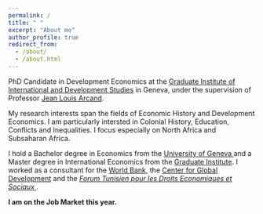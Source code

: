 ```yaml
---
permalink: /
title: " "
excerpt: "About me"
author_profile: true
redirect_from: 
  - /about/
  - /about.html
---
```

PhD Candidate in Development Economics at the <a href="https://www.graduateinstitute.ch"> Graduate Institute of International and Development Studies</a> in Geneva, under the supervision of Professor <a href="https://www.graduateinstitute.ch/arcand"> Jean Louis Arcand</a>. 

My research interests span the fields of Economic History and Development Economics. I am particularly intersted in Colonial History, Education, Conflicts and Inequalities. I focus especially on North Africa and Subsaharan Africa.

I hold a Bachelor degree in Economics from the <a href="https://www.unige.ch/gsem/en/"> University of Geneva </a> and a Master degree in International Economics from the <a href="https://www.graduateinstitute.ch"> Graduate Institute</a>. I worked as a consultant for the <a href="https://www.worldbank.org/en/home"> World Bank</a>, the  <a href="https://www.cgdev.org"> Center for Global Development</a> and the  <i><a href="https://ftdes.net"> Forum Tunisien pour les Droits Economiques et Sociaux </a> </i>.

<b>I am on the Job Market this year. </b>

